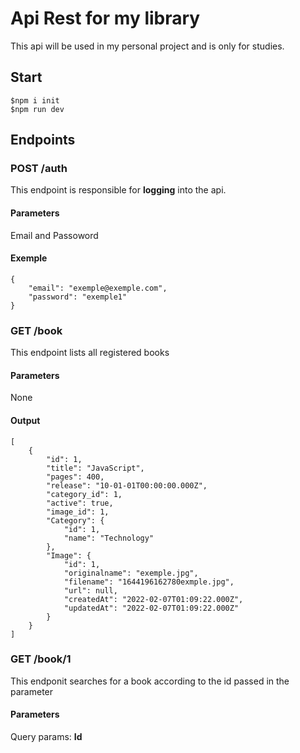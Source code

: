 # Api Rest for my library
This api will be used in my personal project and is only for studies.

## Start
```
$npm i init
$npm run dev
```
## Endpoints
### POST /auth
This endpoint is responsible for **logging** into the api.
#### Parameters
Email and Passoword
#### Exemple
```
{
	"email": "exemple@exemple.com",
	"password": "exemple1"
}
```
### GET /book
This endpoint lists all registered books
#### Parameters
None
#### Output
```
[
	{
		"id": 1,
		"title": "JavaScript",
		"pages": 400,
		"release": "10-01-01T00:00:00.000Z",
		"category_id": 1,
		"active": true,
		"image_id": 1,
		"Category": {
			"id": 1,
			"name": "Technology"
		},
		"Image": {
			"id": 1,
			"originalname": "exemple.jpg",
			"filename": "1644196162780exmple.jpg",
			"url": null,
			"createdAt": "2022-02-07T01:09:22.000Z",
			"updatedAt": "2022-02-07T01:09:22.000Z"
		}
	}
]
```
### GET /book/1
This endponit searches for a book according to the id passed in the parameter
#### Parameters
Query params: **Id**
